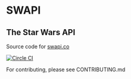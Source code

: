 # SWAPI
## The Star Wars API

Source code for [swapi.co](http://swapi.co)

[![Circle CI](https://circleci.com/gh/phalt/swapi.svg?style=svg)](https://circleci.com/gh/phalt/swapi)

For contributing, please see CONTRIBUTING.md
